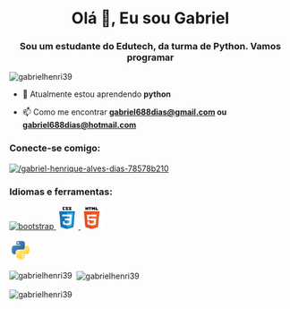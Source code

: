 <h1 align = "center"> Olá 👋, Eu sou Gabriel </h1>
<h3 align = "center"> Sou um estudante do Edutech, da turma de Python. Vamos programar </h3>
 

<p align = "left"> <img src = "https://komarev.com/ghpvc/?username=gabrielhenri39&label=Profile%20views&color=0e75b6&style=flat" alt = "gabrielhenri39" /> </p>

- 🌱 Atualmente estou aprendendo **python**

- 📫 Como me encontrar **gabriel688dias@gmail.com ou gabriel688dias@hotmail.com**
<h3 align = "left"> Conecte-se comigo: </h3>
<p align = "left">
<a href="https://linkedin.com/in/gabriel-henrique-alves-dias-78578b210" target="blank"> <img align ="center" src = "https://raw.githubusercontent.com/rahuldkjain/github-profile-readme-generator/master/src/images/icons/Social/linked-in-alt.svg "alt =" /gabriel-henrique-alves-dias-78578b210" width="30" height = "40" /> </a>
</p>

<h3 align = "left"> Idiomas e ferramentas: </h3>
<p align = "left"> <a href="https://getbootstrap.com" target="_blank" rel="noreferrer"> <img src = "https://raw.githubusercontent.com/devicons/devicon /master/icons/bootstrap/bootstrap-plain-wordmark.svg "alt =" bootstrap "width =" 40 "height =" 40"/> </a>
<a href =" https://www.w3schools.com/css/ "target =" _blank "rel =" noreferrer "> <img src =" https://raw.githubusercontent.com/devicons/devicon/master/icons/css3/css3-original-wordmark.svg"alt = "css3" width = "40" height = "40" /> </a> 
<a href="https://www.w3.org/html/" target="_blank" rel="noreferrer"> <img src = "https://raw.githubusercontent.com/devicons/devicon/master/icons/html5/html5-original-wordmark.svg" alt = "html5" width = "40" height = "40" /> </a>
</p>
 <p><a hrel = "noreferrer"> <img src = "https://raw.githubusercontent.com/devicons/devicon/master/icons/python/python-original.svg" alt = "python" width = "40" height = " 40 "/> </a> </p>

<p> <img align = "left" src = "https://github-readme-stats.vercel.app/api/top-langs?username=gabrielhenri39&show_icons=true&locale=en&layout=compact" alt = "gabrielhenri39" /> </p>

<p> &nbsp; <img align = "center" src = "https://github-readme-stats.vercel.app/api?username=gabrielhenri39&show_icons=true&locale=en" alt = "gabrielhenri39" /> </p>

<p> 
<img align = "center" src = "https://github-readme-streak-stats.herokuapp.com/?user=gabrielhenri39&" alt = "gabrielhenri39" />
</p>
